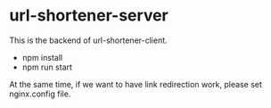 # url-shortener-server

This is the backend of url-shortener-client. 

- npm install
- npm run start

At the same time, if we want to have link redirection work, please set nginx.config file. 
